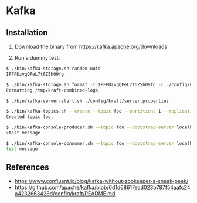 # Kafka

## Installation

1. Download the binary from https://kafka.apache.org/downloads

2. Run a dummy test:

```bash
$ ./bin/kafka-storage.sh random-uuid
IFFFDzvqQPeL7t6Z5h09fg

$ ./bin/kafka-storage.sh format -t IFFFDzvqQPeL7t6Z5h09fg -c ./config/kraft/server.properties
Formatting /tmp/kraft-combined-logs

$ ./bin/kafka-server-start.sh ./config/kraft/server.properties

$ ./bin/kafka-topics.sh --create --topic foo --partitions 1 --replication-factor 1 --bootstrap-server localhost:9092
Created topic foo.

$ ./bin/kafka-console-producer.sh --topic foo --bootstrap-server localhost:9092
>test message

$ ./bin/kafka-console-consumer.sh --topic foo --bootstrap-server localhost:9092 --from-beginning
test message
````

## References

* https://www.confluent.io/blog/kafka-without-zookeeper-a-sneak-peek/
* https://github.com/apache/kafka/blob/6d1d68617ecd023b787f54aafc24a4232663428d/config/kraft/README.md
